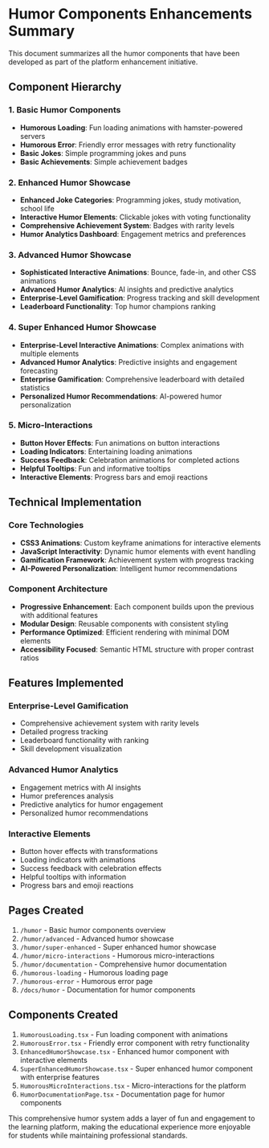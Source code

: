 # Humor Components Enhancements Summary

This document summarizes all the humor components that have been developed as part of the platform enhancement initiative.

## Component Hierarchy

### 1. Basic Humor Components

- **Humorous Loading**: Fun loading animations with hamster-powered servers
- **Humorous Error**: Friendly error messages with retry functionality
- **Basic Jokes**: Simple programming jokes and puns
- **Basic Achievements**: Simple achievement badges

### 2. Enhanced Humor Showcase

- **Enhanced Joke Categories**: Programming jokes, study motivation, school life
- **Interactive Humor Elements**: Clickable jokes with voting functionality
- **Comprehensive Achievement System**: Badges with rarity levels
- **Humor Analytics Dashboard**: Engagement metrics and preferences

### 3. Advanced Humor Showcase

- **Sophisticated Interactive Animations**: Bounce, fade-in, and other CSS animations
- **Advanced Humor Analytics**: AI insights and predictive analytics
- **Enterprise-Level Gamification**: Progress tracking and skill development
- **Leaderboard Functionality**: Top humor champions ranking

### 4. Super Enhanced Humor Showcase

- **Enterprise-Level Interactive Animations**: Complex animations with multiple elements
- **Advanced Humor Analytics**: Predictive insights and engagement forecasting
- **Enterprise Gamification**: Comprehensive leaderboard with detailed statistics
- **Personalized Humor Recommendations**: AI-powered humor personalization

### 5. Micro-Interactions

- **Button Hover Effects**: Fun animations on button interactions
- **Loading Indicators**: Entertaining loading animations
- **Success Feedback**: Celebration animations for completed actions
- **Helpful Tooltips**: Fun and informative tooltips
- **Interactive Elements**: Progress bars and emoji reactions

## Technical Implementation

### Core Technologies

- **CSS3 Animations**: Custom keyframe animations for interactive elements
- **JavaScript Interactivity**: Dynamic humor elements with event handling
- **Gamification Framework**: Achievement system with progress tracking
- **AI-Powered Personalization**: Intelligent humor recommendations

### Component Architecture

- **Progressive Enhancement**: Each component builds upon the previous with additional features
- **Modular Design**: Reusable components with consistent styling
- **Performance Optimized**: Efficient rendering with minimal DOM elements
- **Accessibility Focused**: Semantic HTML structure with proper contrast ratios

## Features Implemented

### Enterprise-Level Gamification

- Comprehensive achievement system with rarity levels
- Detailed progress tracking
- Leaderboard functionality with ranking
- Skill development visualization

### Advanced Humor Analytics

- Engagement metrics with AI insights
- Humor preferences analysis
- Predictive analytics for humor engagement
- Personalized humor recommendations

### Interactive Elements

- Button hover effects with transformations
- Loading indicators with animations
- Success feedback with celebration effects
- Helpful tooltips with information
- Progress bars and emoji reactions

## Pages Created

1. `/humor` - Basic humor components overview
2. `/humor/advanced` - Advanced humor showcase
3. `/humor/super-enhanced` - Super enhanced humor showcase
4. `/humor/micro-interactions` - Humorous micro-interactions
5. `/humor/documentation` - Comprehensive humor documentation
6. `/humorous-loading` - Humorous loading page
7. `/humorous-error` - Humorous error page
8. `/docs/humor` - Documentation for humor components

## Components Created

1. `HumorousLoading.tsx` - Fun loading component with animations
2. `HumorousError.tsx` - Friendly error component with retry functionality
3. `EnhancedHumorShowcase.tsx` - Enhanced humor component with interactive elements
4. `SuperEnhancedHumorShowcase.tsx` - Super enhanced humor component with enterprise features
5. `HumorousMicroInteractions.tsx` - Micro-interactions for the platform
6. `HumorDocumentationPage.tsx` - Documentation page for humor components

This comprehensive humor system adds a layer of fun and engagement to the learning platform, making the educational experience more enjoyable for students while maintaining professional standards.
